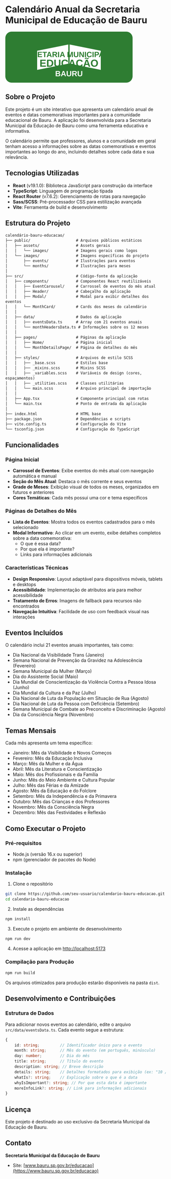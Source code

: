 # Calendário Anual da Secretaria Municipal de Educação de Bauru

![Logo da Secretaria](public/assets/images/logo-secretaria.svg)

## Sobre o Projeto

Este projeto é um site interativo que apresenta um calendário anual de eventos e datas comemorativas importantes para a comunidade educacional de Bauru. A aplicação foi desenvolvida para a Secretaria Municipal da Educação de Bauru como uma ferramenta educativa e informativa.

O calendário permite que professores, alunos e a comunidade em geral tenham acesso a informações sobre as datas comemorativas e eventos importantes ao longo do ano, incluindo detalhes sobre cada data e sua relevância.

## Tecnologias Utilizadas

- **React** (v19.1.0): Biblioteca JavaScript para construção da interface
- **TypeScript**: Linguagem de programação tipada
- **React Router** (v7.6.2): Gerenciamento de rotas para navegação
- **Sass/SCSS**: Pré-processador CSS para estilização avançada
- **Vite**: Ferramenta de build e desenvolvimento

## Estrutura do Projeto

```
calendário-bauru-educacao/
├── public/                    # Arquivos públicos estáticos
│   ├── assets/                # Assets gerais
│   │   └── images/            # Imagens gerais como logos
│   └── images/                # Imagens específicas do projeto
│       ├── events/            # Ilustrações para eventos
│       └── months/            # Ilustrações para meses
│
├── src/                       # Código-fonte da aplicação
│   ├── components/            # Componentes React reutilizáveis
│   │   ├── EventCarousel/     # Carrossel de eventos do mês atual
│   │   ├── Header/            # Cabeçalho da aplicação
│   │   ├── Modal/             # Modal para exibir detalhes dos eventos
│   │   └── MonthCard/         # Cards dos meses do calendário
│   │
│   ├── data/                  # Dados da aplicação
│   │   ├── eventsData.ts      # Array com 21 eventos anuais
│   │   └── monthHeadersData.ts # Informações sobre os 12 meses
│   │
│   ├── pages/                 # Páginas da aplicação
│   │   ├── Home/              # Página inicial
│   │   └── MonthDetailsPage/  # Página de detalhes do mês
│   │
│   ├── styles/                # Arquivos de estilo SCSS
│   │   ├── _base.scss         # Estilos base
│   │   ├── _mixins.scss       # Mixins SCSS
│   │   ├── _variables.scss    # Variáveis de design (cores, espaçamentos)
│   │   ├── _utilities.scss    # Classes utilitárias
│   │   └── main.scss          # Arquivo principal de importação
│   │
│   ├── App.tsx                # Componente principal com rotas
│   └── main.tsx               # Ponto de entrada da aplicação
│
├── index.html                 # HTML base
├── package.json               # Dependências e scripts
├── vite.config.ts             # Configuração do Vite
└── tsconfig.json              # Configuração do TypeScript
```

## Funcionalidades

### Página Inicial

- **Carrossel de Eventos**: Exibe eventos do mês atual com navegação automática e manual
- **Seção do Mês Atual**: Destaca o mês corrente e seus eventos
- **Grade de Meses**: Exibição visual de todos os meses, organizados em futuros e anteriores
- **Cores Temáticas**: Cada mês possui uma cor e tema específicos

### Páginas de Detalhes do Mês

- **Lista de Eventos**: Mostra todos os eventos cadastrados para o mês selecionado
- **Modal Informativo**: Ao clicar em um evento, exibe detalhes completos sobre a data comemorativa:
  - O que é essa data?
  - Por que ela é importante?
  - Links para informações adicionais

### Características Técnicas

- **Design Responsivo**: Layout adaptável para dispositivos móveis, tablets e desktops
- **Acessibilidade**: Implementação de atributos aria para melhor acessibilidade 
- **Tratamento de Erros**: Imagens de fallback para recursos não encontrados
- **Navegação Intuitiva**: Facilidade de uso com feedback visual nas interações

## Eventos Incluídos

O calendário inclui 21 eventos anuais importantes, tais como:
- Dia Nacional da Visibilidade Trans (Janeiro)
- Semana Nacional de Prevenção da Gravidez na Adolescência (Fevereiro)
- Semana Municipal da Mulher (Março)
- Dia do Assistente Social (Maio)
- Dia Mundial de Conscientização da Violência Contra a Pessoa Idosa (Junho)
- Dia Mundial da Cultura e da Paz (Julho)
- Dia Nacional de Luta da População em Situação de Rua (Agosto)
- Dia Nacional de Luta da Pessoa com Deficiência (Setembro)
- Semana Municipal de Combate ao Preconceito e Discriminação (Agosto)
- Dia da Consciência Negra (Novembro)

## Temas Mensais

Cada mês apresenta um tema específico:
- Janeiro: Mês da Visibilidade e Novos Começos
- Fevereiro: Mês da Educação Inclusiva
- Março: Mês da Mulher e da Água
- Abril: Mês da Literatura e Conscientização
- Maio: Mês dos Profissionais e da Família
- Junho: Mês do Meio Ambiente e Cultura Popular
- Julho: Mês das Férias e da Amizade
- Agosto: Mês da Educação e do Folclore
- Setembro: Mês da Independência e da Primavera
- Outubro: Mês das Crianças e dos Professores
- Novembro: Mês da Consciência Negra
- Dezembro: Mês das Festividades e Reflexão

## Como Executar o Projeto

### Pré-requisitos

- Node.js (versão 16.x ou superior)
- npm (gerenciador de pacotes do Node)

### Instalação

1. Clone o repositório
```bash
git clone https://github.com/seu-usuario/calendario-bauru-educacao.git
cd calendario-bauru-educacao
```

2. Instale as dependências
```bash
npm install
```

3. Execute o projeto em ambiente de desenvolvimento
```bash
npm run dev
```

4. Acesse a aplicação em [http://localhost:5173](http://localhost:5173)

### Compilação para Produção

```bash
npm run build
```

Os arquivos otimizados para produção estarão disponíveis na pasta `dist`.

## Desenvolvimento e Contribuições

### Estrutura de Dados

Para adicionar novos eventos ao calendário, edite o arquivo `src/data/eventsData.ts`. Cada evento segue a estrutura:

```typescript
{
    id: string;         // Identificador único para o evento
    month: string;      // Mês do evento (em português, minúsculo)
    day: number;        // Dia do mês
    title: string;      // Título do evento
    description: string; // Breve descrição
    details: string;    // Detalhes formatados para exibição (ex: "10 / Janeiro")
    whatIs?: string;    // Explicação sobre o que é a data
    whyIsImportant?: string; // Por que esta data é importante
    moreInfoLink?: string; // Link para informações adicionais
}
```

## Licença

Este projeto é destinado ao uso exclusivo da Secretaria Municipal da Educação de Bauru.

## Contato

**Secretaria Municipal da Educação de Bauru**
- Site: [www.bauru.sp.gov.br/educacao](https://www.bauru.sp.gov.br/educacao)
